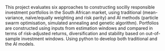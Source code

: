 This project evaluates six approaches to constructing socilly responsible investment portfolios in the South African 
market, using traditional (mean-variance, naïve/equally weighting and risk parity) and AI methods (particle swarm 
optimisation, simulated annealing and genetic algorithm). Portfolios are constructed using inputs 
from estimation windows and compared in terms of risk-adjusted returns, diversification and 
stability based on out-of-sample investment windows. 
Using python to develop both traditional and the AI models.
